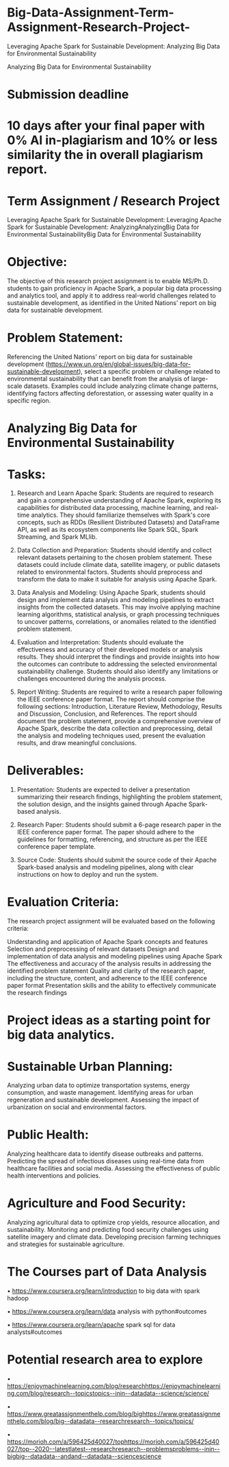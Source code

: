 # Big-Data-Assignment-Term-Assignment-Research-Project-
Leveraging Apache Spark for Sustainable Development: Analyzing Big Data for Environmental Sustainability

Analyzing Big Data for Environmental Sustainability 
# Submission deadline

# 10 days after your final paper with 0% AI in-plagiarism and 10% or less similarity the in overall plagiarism report. 




# Term Assignment / Research Project

Leveraging Apache Spark for Sustainable Development:
Leveraging Apache Spark for Sustainable Development: AnalyzingAnalyzingBig Data for Environmental SustainabilityBig Data for Environmental Sustainability

# Objective:
The objective of this research project assignment is to enable MS/Ph.D. students to gain proficiency in Apache Spark, a popular big data processing and analytics tool, and apply it to address real-world challenges related to sustainable development, as identified in the United Nations' report on big data for sustainable development.
# Problem Statement:
Referencing the United Nations' report on big data for sustainable development (https://www.un.org/en/global-issues/big-data-for-sustainable-development), select a specific problem or challenge related to environmental sustainability that can benefit from the analysis of large-scale datasets. Examples could include analyzing climate change patterns, identifying factors affecting deforestation, or assessing water quality in a specific region.

# Analyzing Big Data for Environmental Sustainability


# Tasks:

1. Research and Learn Apache Spark: Students are required to research and gain a comprehensive understanding of Apache Spark, exploring its capabilities for distributed data processing, machine learning, and real-time analytics. They should familiarize themselves with Spark's core concepts, such as RDDs (Resilient Distributed Datasets) and DataFrame API, as well as its ecosystem components like Spark SQL, Spark Streaming, and Spark MLlib.

2. Data Collection and Preparation: Students should identify and collect relevant datasets pertaining to the chosen problem statement. These datasets could include climate data, satellite imagery, or public datasets related to environmental factors. Students should preprocess and transform the data to make it suitable for analysis using Apache Spark.

3. Data Analysis and Modeling: Using Apache Spark, students should design and implement data analysis and modeling pipelines to extract insights from the collected datasets. This may involve applying machine learning algorithms, statistical analysis, or graph processing techniques to uncover patterns, correlations, or anomalies related to the identified problem statement.

4. Evaluation and Interpretation: Students should evaluate the effectiveness and accuracy of their developed models or analysis results. They should interpret the findings and provide insights into how the outcomes can contribute to addressing the selected environmental sustainability challenge. Students should also identify any limitations or challenges encountered during the analysis process.

5. Report Writing: Students are required to write a research paper following the IEEE conference paper format. The report should comprise the following sections: Introduction, Literature Review, Methodology, Results and Discussion, Conclusion, and References. The report should document the problem statement, provide a comprehensive overview of Apache Spark, describe the data collection and preprocessing, detail the analysis and modeling techniques used, present the evaluation results, and draw meaningful conclusions.

# Deliverables:

1. Presentation: Students are expected to deliver a presentation summarizing their research findings, highlighting the problem statement, the solution design, and the insights gained through Apache Spark-based analysis.

2. Research Paper: Students should submit a 6-page research paper in the IEEE conference paper format. The paper should adhere to the guidelines for formatting, referencing, and structure as per the IEEE conference paper template.

3. Source Code: Students should submit the source code of their Apache Spark-based analysis and modeling pipelines, along with clear instructions on how to deploy and run the system.

# Evaluation Criteria: 
The research project assignment will be evaluated based on the following criteria:

Understanding and application of Apache Spark concepts and features
Selection and preprocessing of relevant datasets
Design and implementation of data analysis and modeling pipelines using Apache Spark
The effectiveness and accuracy of the analysis results in addressing the identified problem statement
Quality and clarity of the research paper, including the structure, content, and adherence to the IEEE conference paper format
Presentation skills and the ability to effectively communicate the research findings


# Project ideas as a starting point for big data analytics. 

# Sustainable Urban Planning:
Analyzing urban data to optimize transportation systems, energy consumption, and waste management.
Identifying areas for urban regeneration and sustainable development.
Assessing the impact of urbanization on social and environmental factors.

# Public Health:
Analyzing healthcare data to identify disease outbreaks and patterns.
Predicting the spread of infectious diseases using real-time data from healthcare facilities and social media.
Assessing the effectiveness of public health interventions and policies.

# Agriculture and Food Security:
Analyzing agricultural data to optimize crop yields, resource allocation, and sustainability.
Monitoring and predicting food security challenges using satellite imagery and climate data.
Developing precision farming techniques and strategies for sustainable agriculture.

# The Courses part of Data Analysis
• https://www.coursera.org/learn/introduction to big data with spark hadoop

• https://www.coursera.org/learn/data analysis with python#outcomes

• https://www.coursera.org/learn/apache spark sql for data analysts#outcomes


# Potential research area to explore

• https://enjoymachinelearning.com/blog/researchhttps://enjoymachinelearning.com/blog/research--topicstopics--inin--datadata--science/science/

• https://www.greatassignmenthelp.com/blog/bighttps://www.greatassignmenthelp.com/blog/big--datadata--researchresearch--topics/topics/

• https://morioh.com/a/596425d40027/tophttps://morioh.com/a/596425d40027/top--2020--latestlatest--researchresearch--problemsproblems--inin--bigbig--datadata--andand--datadata--sciencescience
